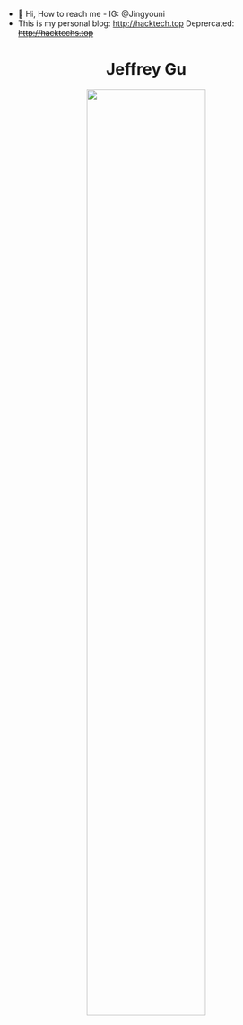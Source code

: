 - 👋 Hi, How to reach me - IG: @Jingyouni
- This is my personal blog: http://hacktech.top Deprercated: ~~http://hacktechs.top~~


<h1 align="center" > Jeffrey Gu </h1>

<p align="center">
  <img width="65%" src="https://github-readme-stats.vercel.app/api?username=jeffreyouni&&show_icons=true&theme=dracula" />
</p>

<!--
**jeffreyouni/jeffreyouni** is a ✨ _special_ ✨ repository because its `README.md` (this file) appears on your GitHub profile.

Here are some ideas to get you started:

- 🔭 I’m currently working on ...
- 🌱 I’m currently learning ...
- 👯 I’m looking to collaborate on ...
- 🤔 I’m looking for help with ...
- 💬 Ask me about ...
- 📫 How to reach me: ...
- 😄 Pronouns: ...
- ⚡ Fun fact: ...
-->
